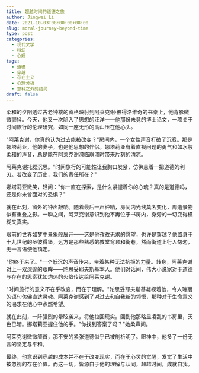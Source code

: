 ```yaml
---
title: 超越时间的道德之旅
author: Jingwei Li
date: 2021-10-03T08:00:00+08:00
slug: moral-journey-beyond-time
type: post
categories:
  - 现代文学
  - 科幻
  - 心理
tags:
  - 道德
  - 穿越
  - 存在主义
  - 心理分析
  - 意料之外的结局
draft: false
---
```


柔和的夕阳透过古老钟楼的窗格映射到阿莱克谢·彼得洛维奇的书桌上，他背影微微颤抖。今天，他又一次陷入了思想的汪洋——他那份未竟的博士论文，一项关于时间旅行的伦理研究，如同一座无形的高山压在他心头。

"阿莱克谢，你真的认为过去能被改变？"房间内，一个女性声音打破了沉寂。那是娜塔莉亚，他的妻子，也是他思想的伴侣。娜塔莉亚有着直视问题的勇气和如水般柔和的声音，总是能在阿莱克谢濒临崩溃时带来片刻的清凉。

阿莱克谢托腮沉思。"时间旅行的可能性让我胸口发紧，仿佛悬着一把道德的利刃。若改变了历史，我们的责任所在？"

娜塔莉亚微笑，轻问："你一直在探索，是什么紧握着你的心魂？真的是道德吗，还是你未曾面对的恐惧？"

就在此刻，窗外的钟声敲响。随着最后一声钟响，房间内光线莫名变化，周遭景物似有重叠之影。一瞬之间，阿莱克谢意识到他不再位于书房内，身旁的一切变得模糊又真实。

眼前的世界如梦中景象般展开——这是他孜孜无求的愿望，也许是穿越？他置身于十九世纪的圣彼得堡，远方是那些熟悉的教堂穹顶和街巷，然而街道上行人匆匆，无一言语使他镇定。

"你终于来了。"一个低沉的声音传来，带着某种无法抗拒的力量。转身，阿莱克谢对上一双深邃的眼眸——陀思妥耶夫斯基本人。他们对话间，伟大小说家对于道德与存在的思索犹如灼热的火焰传达给阿莱克谢。

"时间旅行的意义不在乎改变，而在于理解。"陀思妥耶夫斯基凝视着他，令人瑰丽的语句仿佛直达灵魂。阿莱克谢感到了对过去和自我新的领悟，那种对于生命意义的渴求在他心中点燃希望。

就在此刻，一阵强烈的晕眩袭来，将他拉回现实。回到他那略显凌乱的书房里，天色已暗。娜塔莉亚握住他的手。"你找到答案了吗？"她柔声问。

阿莱克谢微微颔首，那不安的紧张道德似乎已被剖析明了。眼神中，他多了一份无言的坚定与平和。

最终，他意识到穿越的成本并不在于改变现实，而在于心灵的觉醒，发觉了生活中被忽视的存在价值。而这一切，皆源自于他的理解与认同，超越时间，成就自我。